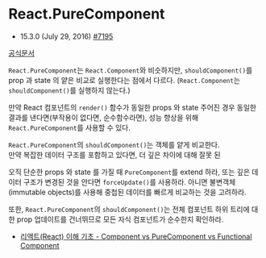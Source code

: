 # React.PureComponent

- 15.3.0 (July 29, 2016) [#7195](https://github.com/facebook/react/pull/7195)

[공식문서](https://reactjs.org/docs/react-api.html#reactpurecomponent)

`React.PureComponent`는 `React.Component`와 비슷하지만, `shouldComponent()`를 prop 과 state 의 얕은 비교로 실행한다는 점에서 다르다. (`React.Component`는 `shouldComponent()`를 실행하지 않는다.)

만약 React 컴포넌트의 `render()` 함수가 동일한 props 와 state 주어진 경우 동일한 결과를 낸다면(부작용이 없다면, 순수함수라면), 성능 향상을 위해 `React.PureComponent`를 사용할 수 있다.

`React.PureComponent`의 `shouldComponent()`는 객체를 얕게 비교한다.  
만약 복잡한 데이터 구조를 포함하고 있다면, 더 깊은 차이에 대해 잘못 된

오직 단순한 props 와 state 를 가질 때 `PureComponent`를 extend 하라, 또는 깊은 데이터 구조가 변경된 것을 안다면 `forceUpdate()`를 사용하라. 아니면 불변객체(immutable objects)를 사용해 중첩된 데이터를 빠르게 비교하는 것을 고려하라.

또한, `React.PureComponent`의 `shouldComponent()`는 전체 컴포넌트 하위 트리에 대한 prop 업데이트를 건너뛰므로 모든 자식 컴포넌트가 순수한지 확인하라.

- [리액트(React) 이해 기초 - Component vs PureComponent vs Functional Component](https://www.vobour.com/%EB%A6%AC%EC%95%A1%ED%8A%B8-react-%EC%9D%B4%ED%95%B4-%EA%B8%B0%EC%B4%88-component-vs-purecomp)
